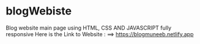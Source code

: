 # blogWebiste
Blog website main page using HTML, CSS AND JAVASCRIPT  fully responsive
Here is the Link to Website :  ==>   https://blogmuneeb.netlify.app
